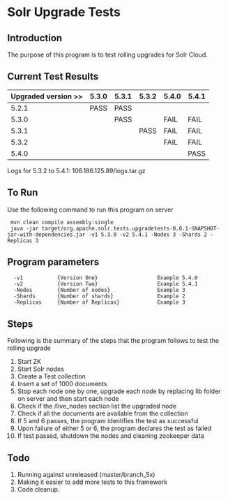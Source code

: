 # Solr Upgrade Tests
Introduction
------------

The purpose of this program is to test rolling upgrades for Solr Cloud.

Current Test Results
--------------------

| Upgraded version >> | 5.3.0 | 5.3.1 | 5.3.2 | 5.4.0 | 5.4.1 |
|---------------------|-------|-------|-------|-------|-------|
| 5.2.1               | PASS  | PASS  |       |       |       |
| 5.3.0               |       | PASS  |       | FAIL  | FAIL  |
| 5.3.1               |       |       | PASS  | FAIL  | FAIL  |
| 5.3.2               |       |       |       | FAIL  | FAIL  |
| 5.4.0               |       |       |       |       | PASS  |

Logs for 5.3.2 to 5.4.1: 106.186.125.89/logs.tar.gz

To Run
------
    
Use the following command to run this program on server

     mvn clean compile assembly:single
     java -jar target/org.apache.solr.tests.upgradetests-0.0.1-SNAPSHOT-jar-with-dependencies.jar -v1 5.3.0 -v2 5.4.1 -Nodes 3 -Shards 2 -Replicas 3


Program parameters
------------------

      -v1           {Version One}                   Example 5.4.0
      -v2           {Version Two}                   Example 5.4.1
      -Nodes        {Number of nodes}               Example 3
      -Shards       {Number of shards}              Example 2
      -Replicas     {Number of Replicas}            Example 3

Steps
-----

Following is the summary of the steps that the program follows to test the rolling upgrade
    
1. Start ZK
2. Start Solr nodes 
3. Create a Test collection
4. Insert a set of 1000 documents
5. Stop each node one by one, upgrade each node by replacing lib folder on server and then start each node
6. Check if the /live_nodes section list the upgraded node
7. Check if all the documents are available from the collection
8. If 5 and 6 passes, the program identifies the test as successful
9. Upon failure of either 5 or 6, the program declares the test as failed
10. If test passed, shutdown the nodes and cleaning zookeeper data


Todo
----

1. Running against unreleased (master/branch_5x)
2. Making it easier to add more tests to this framework
3. Code cleanup.
